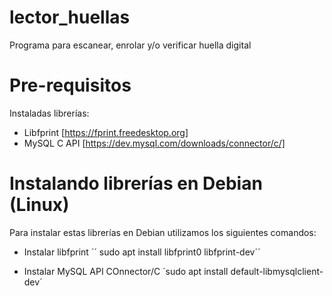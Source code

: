 # lector_huellas
Programa para escanear, enrolar y/o verificar huella digital

# Pre-requisitos
Instaladas librerías:
- Libfprint [https://fprint.freedesktop.org]
- MySQL C API [https://dev.mysql.com/downloads/connector/c/]

# Instalando librerías en Debian (Linux)
Para instalar estas librerías en Debian utilizamos los siguientes comandos:
- Instalar libfprint
´´ sudo apt install libfprint0 libfprint-dev´´ 

- Instalar MySQL API COnnector/C
´sudo apt install default-libmysqlclient-dev´
